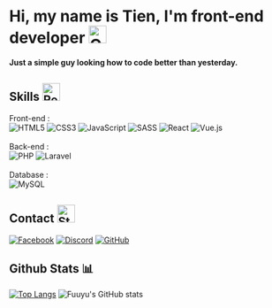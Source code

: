 # Hi, my name is Tien, I'm front-end developer <img src="https://emoji.gg/assets/emoji/3776-old-computer.png" width="32px" height="32px" alt="Old_Computer">
**Just a simple guy looking how to code better than yesterday.**
## Skills <img src="https://emoji.gg/assets/emoji/6237-red-fire.gif" width="32px" height="32px" alt="Red_Fire">
Front-end : <br />
![HTML5](https://img.shields.io/badge/html5-%23E34F26.svg?style=for-the-badge&logo=html5&logoColor=white)
![CSS3](https://img.shields.io/badge/css3-%231572B6.svg?style=for-the-badge&logo=css3&logoColor=white)
![JavaScript](https://img.shields.io/badge/javascript-%23323330.svg?style=for-the-badge&logo=javascript&logoColor=%23F7DF1E)
![SASS](https://img.shields.io/badge/SASS-hotpink.svg?style=for-the-badge&logo=SASS&logoColor=white)
![React](https://img.shields.io/badge/react-%2320232a.svg?style=for-the-badge&logo=react&logoColor=%2361DAFB)
![Vue.js](https://img.shields.io/badge/vuejs-%2335495e.svg?style=for-the-badge&logo=vuedotjs&logoColor=%234FC08D)
<Br /><Br />
Back-end :<Br />
![PHP](https://img.shields.io/badge/php-%23777BB4.svg?style=for-the-badge&logo=php&logoColor=white)
![Laravel](https://img.shields.io/badge/laravel-%23FF2D20.svg?style=for-the-badge&logo=laravel&logoColor=white)
<br /><Br />
Database : <Br />
![MySQL](https://img.shields.io/badge/mysql-%2300f.svg?style=for-the-badge&logo=mysql&logoColor=white)
## Contact <img src="https://emoji.gg/assets/emoji/2461-stars.gif" width="32px" height="32px" alt="Stars">
[![Facebook](https://img.shields.io/badge/Facebook-%231877F2.svg?style=for-the-badge&logo=Facebook&logoColor=white)](https://www.facebook.com/Tlos3r)
[![Discord](https://img.shields.io/badge/Discord-%237289DA.svg?style=for-the-badge&logo=discord&logoColor=white)](https://discord.com/users/556282865244045323)
[![GitHub](https://img.shields.io/badge/github-%23121011.svg?style=for-the-badge&logo=github&logoColor=white)](https://github.com/Tlos3r)
## Github Stats :bar_chart:
[![Top Langs](https://github-readme-stats.vercel.app/api/top-langs/?username=Tlos3r&layout=compact&theme=tokyonight)](https://github.com/Fuuyu/github-readme-stats)
![Fuuyu's GitHub stats](https://github-readme-stats.vercel.app/api?username=Tlos3r&theme=tokyonight&show_icons=true)
